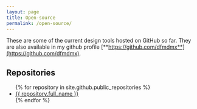 ```yaml
---
layout: page
title: Open-source
permalink: /open-source/
---
```


These are some of the current design tools hosted on GitHub so far. They are also available in my github profile [**https://github.com/dfmdmx**](https://github.com/dfmdmx).

## Repositories

<ul>
  {% for repository in site.github.public_repositories %}
    <li><a href="{{ repository.html_url }}">{{ repository.full_name }}</a></li>
  {% endfor %}
</ul>
